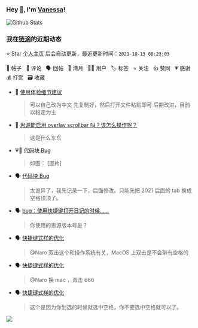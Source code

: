 ### Hey 👋, I'm [Vanessa](http://vanessa.b3log.org/)!

![Github Stats](https://github-readme-stats.vercel.app/api?username=Vanessa219&show_icons=true)

<!--events start -->

### 我在[链滴](https://ld246.com)的近期动态

⭐️ Star [个人主页](https://github.com/Vanessa219/Vanessa219) 后会自动更新，最近更新时间：`2021-10-13 08:23:03`

📝 帖子 &nbsp; 💬 评论 &nbsp; 🗣 回帖 &nbsp; 🌙 清月 &nbsp; 👨‍💻 用户 &nbsp; 🏷️ 标签 &nbsp; ⭐️ 关注 &nbsp; 👍 赞同 &nbsp; 💗 感谢 &nbsp; 💰 打赏 &nbsp; 🗃 收藏

* 💬 [使用体验细节建议](https://ld246.com/article/1634024771575/comment/1634049750623#comments)

  > 可以自己改为中文 先复制好，然后打开文件粘贴即可 后期改进，目前以稳定为主
* 💬 [思源能启用 overlay scrollbar 吗？该怎么操作呢？](https://ld246.com/article/1634045226012/comment/1634046253249#comments)

  > 这是什么东东
* 💗📝 [代码块 Bug](https://ld246.com/article/1633937592296)

  > 如图： [图片]
* 🗣 [代码块 Bug](https://ld246.com/article/1633937592296/comment/1634016576641#comments)

  > 太诡异了，我先记录一下，后面修改。只能先把 2021 后面的 tab 换成空格顶顶了。
* 🗣 [bug：使用快捷键打开日记的时候……](https://ld246.com/article/1633713340025/comment/1634026920884#comments)

  > 你使用的思源版本号是？
* 🗣 [快捷键式样的优化](https://ld246.com/article/1633964460044/comment/1634003181771#comments)

  > @Naro 双击这个和操作系统有关，MacOS 上双击是不会带有空格的
* 🗣 [快捷键式样的优化](https://ld246.com/article/1633964460044/comment/1634003181771#comments)

  > @Naro 换 mac ，双击 666
* 🗣 [快捷键式样的优化](https://ld246.com/article/1633964460044/comment/1634003181771#comments)

  > 这个是因为你划选的时候就选中空格，你不要选中空格就可以了。


<!--events end -->

<a title="Hits" target="_blank" href="https://github.com/Vanessa219/Vanessa219"><img src="https://hits.b3log.org/Vanessa219/Vanessa219.svg"></a>
